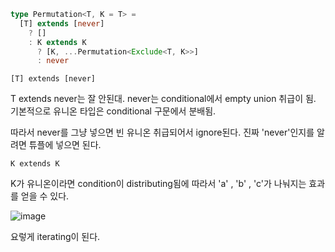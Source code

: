 ```typescript
type Permutation<T, K = T> = 
  [T] extends [never] 
    ? []
    : K extends K
      ? [K, ...Permutation<Exclude<T, K>>]
      : never
```

`[T] extends [never]`

T extends never는 잘 안된대. never는 conditional에서 empty union 취급이 됨. 기본적으로 유니온 타입은 conditional 구문에서 분배됨. 

따라서 never를 그냥 넣으면 빈 유니온 취급되어서 ignore된다. 진짜 'never'인지를 알려면 튜플에 넣으면 된다.

`K extends K`

K가 유니온이라면 condition이 distributing됨에 따라서 'a' , 'b' , 'c'가 나눠지는 효과를 얻을 수 있다.

![image](https://user-images.githubusercontent.com/39900428/208558155-e67ef7ad-2ede-4ed9-afbc-93335ef7dd07.png)


요렇게 iterating이 된다.
